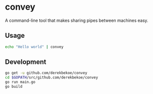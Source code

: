# convey

A command-line tool that makes sharing pipes between machines easy.

## Usage

```bash
echo "Hello world" | convey
```

## Development
```bash
go get -u github.com/derekbekoe/convey
cd $GOPATH/src/github.com/derekbekoe/convey
go run main.go
go build
```
